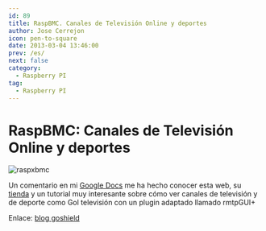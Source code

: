 ```yaml
---
id: 89
title: RaspBMC. Canales de Televisión Online y deportes 
author: Jose Cerrejon
icon: pen-to-square
date: 2013-03-04 13:46:00
prev: /es/
next: false
category:
  - Raspberry PI
tag:
  - Raspberry PI
---
```


# RaspBMC: Canales de Televisión Online y deportes 

![raspxbmc](/images/xbmc.jpg)

Un comentario en mi [Google Docs](http://goo.gl/Iwhbq) me ha hecho conocer esta web, su [tienda](http://www.goshield.es/es/39-raspberry-pi) y un tutorial muy interesante sobre cómo ver canales de televisión y de deporte como Gol televisión con un plugin adaptado llamado rmtpGUI+

Enlace: [blog goshield](http://blog.goshield.es/2013/02/raspmbc-canales-de-television-online-y.html)
